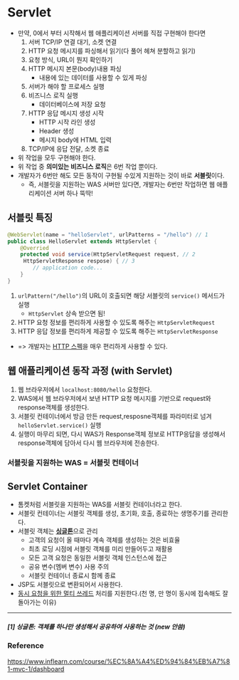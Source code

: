 # Servlet
* 만약, 0에서 부터 시작해서 웹 애플리케이션 서버를 직접 구현해야 한다면
    1. 서버 TCP/IP 연결 대기, 소켓 연결
    2. HTTP 요청 메시지를 파싱해서 읽기(다 풀어 헤쳐 분할하고 읽기)
    3. 요청 방식, URL이 뭔지 확인하기
    4. HTTP 메시지 본문(body)내용 파싱
        * 내용에 있는 데이터를 사용할 수 있게 파싱
    5. 서버가 해야 할 프로세스 실행
    6. 비즈니스 로직 실행
        * 데이터베이스에 저장 요청
    7. HTTP 응답 메시지 생성 시작
        * HTTP 시작 라인 생성
        * Header 생성
        * 메시지 body에 HTML 입력
    8. TCP/IP에 응답 전달, 소켓 종료
* 위 작업을 모두 구현해야 한다.
* 위 작업 중 **의미있는 비즈니스 로직**은 6번 작업 뿐이다.
* 개발자가 6번만 해도 모든 동작이 구현될 수있게 지원하는 것이 바로 **서블릿**이다.
    * 즉, 서블릿을 지원하는 WAS 서버만 있다면, 개발자는 6번만 작업하면 웹 애플리케이션 서버 하나 뚝딱!

## 서블릿 특징
```java
@WebServlet(name = "helloServlet", urlPatterns = "/hello") // 1
public class HelloServlet extends HttpServlet {
    @Overried
    protected void service(HttpServletRequest request, // 2
     HttpServletResponse respose) { // 3
        // application code...
    }
}
```
1. `urlPattern("/hello")`의 URL이 호출되면 해당 서블릿의 `service()` 메서드가 실행
    * `HttpServlet` 상속 받으면 됨!
2. HTTP 요청 정보를 편리하게 사용할 수 있도록 해주는 `HttpServletRequest`
3. HTTP 응답 정보를 편리하게 제공할 수 있도록 해주는 `HttpServletResponse`
* => 개발자는 [HTTP 스펙](../../CS/Network/HTTP.md)을 매우 편리하게 사용할 수 있다.

## 웹 애플리케이션 동작 과정 (with Servlet)
1. 웹 브라우저에서 `localhost:8080/hello` 요청한다.
2. WAS에서 웹 브라우저에서 보낸 HTTP 요청 메시지를 기반으로 request와 response객체를 생성한다.
3. 서블릿 컨테이너에서 방금 만든 request,resposne객체를 파라미터로 넘겨 `helloServlet.service()` 실행
4. 실행이 마무리 되면, 다시 WAS가 Response객체 정보로 HTTP응답을 생성해서 response객체에 담아서 다시 웹 브라우저에 전송한다.

### 서블릿을 지원하는 WAS = 서블릿 컨테이너

## Servlet Container
* 톰켓처럼 서블릿을 지원하는 WAS를 서블릿 컨테이너라고 한다.
* 서블릿 컨테이너는 서블릿 객체를 생성, 초기화, 호출, 종료하는 생명주기를 관리한다.
* 서블릿 객체는 [**싱글톤**](#1-싱글톤-객체를-하나만-생성해서-공유하여-사옹하는-것-new-안씀)으로 관리
    * 고객의 요청이 올 때마다 계속 객체를 생성하는 것은 비효율
    * 최초 로딩 시점에 서블릿 객체를 미리 만들어두고 재활용
    * 모든 고객 요청은 동일한 서블릿 객체 인스턴스에 접근
    * 공유 변수(멤버 변수) 사용 주의
    * 서블릿 컨테이너 종료시 함께 종료
* JSP도 서블릿으로 변환되어서 사용한다.
* [동시 요청을 위한 멀티 쓰레드](./Multi-threading.md) 처리를 지원한다.(천 명, 만 명이 동시에 접속해도 잘 돌아가는 이유)



---
##### [1] 싱글톤: 객체를 하나만 생성해서 공유하여 사옹하는 것 (new 안씀)


### Reference
https://www.inflearn.com/course/%EC%8A%A4%ED%94%84%EB%A7%81-mvc-1/dashboard